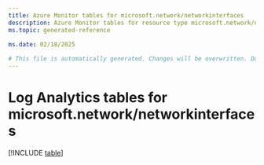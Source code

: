 ```yaml
---
title: Azure Monitor tables for microsoft.network/networkinterfaces
description: Azure Monitor tables for resource type microsoft.network/networkinterfaces
ms.topic: generated-reference
   
ms.date: 02/18/2025

# This file is automatically generated. Changes will be overwritten. Do not change this file directly.
---
```


# Log Analytics tables for microsoft.network/networkinterfaces  

[!INCLUDE [table](~/reusable-content/ce-skilling/azure/includes/azure-monitor/reference/tables/microsoft-network_networkinterfaces-include.md)]


